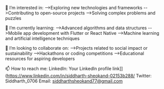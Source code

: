 👀 I’m interested in:
-->Exploring new technologies and frameworks
-->Contributing to open-source projects
-->Solving complex problems and puzzles

🌱 I’m currently learning:
-->Advanced algorithms and data structures
-->Mobile app development with Flutter or React Native
-->Machine learning and artificial intelligence techniques

💞️ I’m looking to collaborate on:
-->Projects related to social impact or sustainability
-->Hackathons or coding competitions
-->Educational resources for aspiring developers

📫 How to reach me:
LinkedIn: Your LinkedIn profile link]](https://www.linkedin.com/in/siddharth-sheokand-02153b288/
Twitter: Siddharth_0706
Email: siddharthsheokand77@gmail.com
